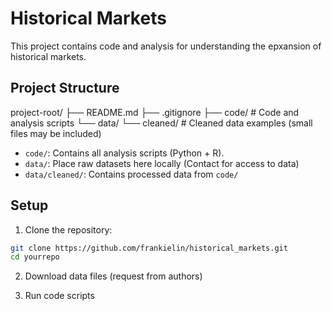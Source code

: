 # Historical Markets

This project contains code and analysis for understanding the epxansion of historical markets.

## Project Structure

project-root/
├── README.md
├── .gitignore
├── code/           # Code and analysis scripts
└── data/
    └── cleaned/       # Cleaned data examples (small files may be included)

- `code/`: Contains all analysis scripts (Python + R).  
- `data/`: Place raw datasets here locally (Contact for access to data)
- `data/cleaned/`: Contains processed data from `code/`

## Setup

1. Clone the repository:

```bash
git clone https://github.com/frankielin/historical_markets.git
cd yourrepo 

```

2. Download data files (request from authors)

3. Run code scripts
